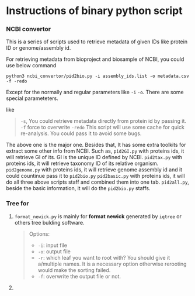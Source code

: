 # Instructions of binary python script

### NCBI convertor
This is a series of scripts used to retrieve metadata of given IDs like protein ID or genome/assembly id.

For retrieving metadata from bioproject and biosample of NCBI, you could use below command

`python3 ncbi_convertor/pid2bio.py -i assembly_ids.list -o metadata.csv -f -redo`

Except for the normally and regular parameters like `-i` `-o`. There are some special parameteters.

like
> `-s`, You could retrieve metadata directly from protein id by passing it.
> `-f` force to overwrite
> `-redo` This script will use some cache for quick re-analysis. You could pass it to avoid some bugs.

The above one is the major one.
Besides that, It has some extra toolkits for extract some other info from NCBI.
Such as,
`pid2GI.py` with proteins ids, it will retrieve GI of its. GI is the unique ID defined by NCBI.
`pid2tax.py` with proteins ids, it will retrieve taxonomy ID of its relative organism.
`pid2genome.py` with proteins ids, it will retrieve genome assembly id and it could countinue pass it to `pid2bio.py`
`pid2basic.py` with proteins ids, it will do all three above scripts staff and combined them into one tab.
`pid2all.py`, beside the basic information, it will do the `pid2bio.py` staffs.



### Tree for
1. `format_newick.py` is mainly for **format newick** generated by `iqtree` or others tree bulding software. 
    > Options:
    > * `-i`: input file
    > * `-o`: output file
    > * `-r`: which leaf you want to root with? You should give it a/multiple names. It is a necessary option otherwise rerooting would make the sorting failed.
    > * `-f`: overwrite the output file or not.
    
2. 
